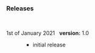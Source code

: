 ### Releases
<br>
<p style=" font-size:14px; text-align:justify;">
1st of January 2021&nbsp;&nbsp;
<b>version:</b> 1.0
<ul style="padding-left:5em">
 <li type="square">initial release</li>
</ul></p2>
</p>

